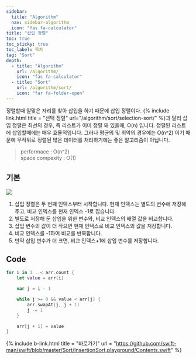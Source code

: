 ```yaml
---
sidebar:
  title: "Algorithm"
  nav: sidebar-algorithm
  icon: "fas fa-calculator"
title: "삽입 정렬"
toc: true
toc_sticky: true
toc_label: 목차
tag: "Sort"
depth:
  - title: "Algorithm"
    url: /algorithm/
    icon: "fas fa-calculator"
  - title: "Sort"
    url: /algorithm/sort/
    icon: "far fa-folder-open"
---
```

정렬할때 알맞은 자리를 찾아 삽입을 하기 때문에 삽입 정렬이다.
{% include link.html title = "선택 정렬" url="/algorithm/sort/selection-sort/" %}과 달리 삽입 정렬은 최선의 경우, 즉 리스트가 이미 정렬 돼 있을때, O(n) 입니다.
정렬된 리스트에 삽입할때에는 매우 효율적입니다.
그러나 평균의 및 최악의 경우에는 O(n^2) 이기 때문에 무작위로 정렬된 많은 데이터를 처리하기에는 좋은 알고리즘이 아닙니다.



>performace : O(n^2)<br />
space compexity : O(1)

## 기본
![](https://w.namu.la/s/e2cca975b1e03bd676ae5e11433526429e9cf77953039ca19a2df4b1112eb75c9c45701ca4f75bcb78194f07ec7b60f28040a4bae7ceed58729887ff62fc13f65bf99eb2564fd0c098557c2af4b7efdbc5f300b3b4c98ef163b96366c9dee952)
1. 삽입 정렬은 두 번째 인덱스부터 시작합니다. 현재 인덱스는 별도의 변수에 저장해주고, 비교 인덱스를 현재 인덱스 -1로 잡습니다.
2. 별도로 저장해 둔 삽입을 위한 변수와, 비교 인덱스의 배열 값을 비교합니다.
3. 삽입 변수의 값이 더 작으면 현재 인덱스로 비교 인덱스의 값을 저장합니다.
4. 비교 인덱스를 -1하여 비교를 반복합니다.
5. 만약 삽입 변수가 더 크면, 비교 인덱스+1에 삽입 변수를 저장합니다.



## Code
```swift
for i in 1 ..< arr.count {
    let value = arr[i]

    var j = i - 1

    while j >= 0 && value < arr[j] {
        arr.swapAt(j, j + 1)
        j -= 1
    }

    arr[j + 1] = value
}
```

{% include b-link.html title = "바로가기" url = "https://github.com/swift-man/swift/blob/master/Sort/InsertionSort.playground/Contents.swift" %}
